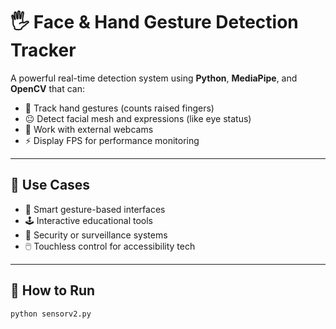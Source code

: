 # 🖐️ Face & Hand Gesture Detection Tracker

A powerful real-time detection system using **Python**, **MediaPipe**, and **OpenCV** that can:
- 🔎 Track hand gestures (counts raised fingers)
- 😐 Detect facial mesh and expressions (like eye status)
- 📸 Work with external webcams
- ⚡ Display FPS for performance monitoring

---

## 📌 Use Cases
- 🧠 Smart gesture-based interfaces
- 🕹️ Interactive educational tools
- 🔐 Security or surveillance systems
- 🖱️ Touchless control for accessibility tech

---

## 🚀 How to Run
```bash
python sensorv2.py
